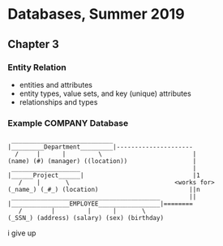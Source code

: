 # Databases, Summer 2019

## Chapter 3
### Entity Relation
- entities and attributes
- entity types, value sets, and key (unique) attributes
- relationships and types

### Example COMPANY Database
```
 ____________________________
|_________Department_________|---------------------
  /     |      |         \                         |
(name) (#) (manager) ((location))                  |
 ___________________                               |
|______Project______|                              |1
   /    |       \                             <works for>
(_name_) (_#_) (location)                         ||n     
 _________________________________________        ||
|________________EMPLOYEE_________________|========
   /        |         |      |       \
(_SSN_) (address) (salary) (sex) (birthday)
```

i give up

